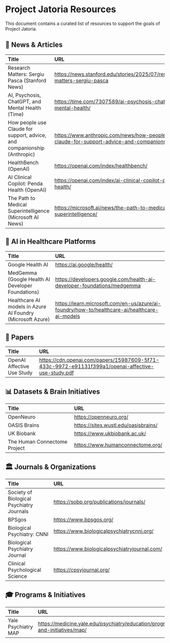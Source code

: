 # Project Jatoria Resources

This document contains a curated list of resources to support the goals of Project Jatoria.

## 📰 News & Articles

| Title | URL |
| :--- | :--- |
| Research Matters: Sergiu Pasca (Stanford News) | https://news.stanford.edu/stories/2025/07/research-matters-sergiu-pasca |
| AI, Psychosis, ChatGPT, and Mental Health (Time) | https://time.com/7307589/ai-psychosis-chatgpt-mental-health/ |
| How people use Claude for support, advice, and companionship (Anthropic) | https://www.anthropic.com/news/how-people-use-claude-for-support-advice-and-companionship |
| HealthBench (OpenAI) | https://openai.com/index/healthbench/ |
| AI Clinical Copilot: Penda Health (OpenAI) | https://openai.com/index/ai-clinical-copilot-penda-health/ |
| The Path to Medical Superintelligence (Microsoft AI News) | https://microsoft.ai/news/the-path-to-medical-superintelligence/ |

## 🤖 AI in Healthcare Platforms

| Title | URL |
| :--- | :--- |
| Google Health AI | https://ai.google/health/ |
| MedGemma (Google Health AI Developer Foundations) | https://developers.google.com/health-ai-developer-foundations/medgemma |
| Healthcare AI models in Azure AI Foundry (Microsoft Azure) | https://learn.microsoft.com/en-us/azure/ai-foundry/how-to/healthcare-ai/healthcare-ai-models |

## 📄 Papers

| Title | URL |
| :--- | :--- |
| OpenAI Affective Use Study | https://cdn.openai.com/papers/15987609-5f71-433c-9972-e91131f399a1/openai-affective-use-study.pdf |

## 📊 Datasets & Brain Initiatives

| Title | URL |
| :--- | :--- |
| OpenNeuro | https://openneuro.org/ |
| OASIS Brains | https://sites.wustl.edu/oasisbrains/ |
| UK Biobank | https://www.ukbiobank.ac.uk/ |
| The Human Connectome Project | https://www.humanconnectome.org/ |

## 🏛️ Journals & Organizations

| Title | URL |
| :--- | :--- |
| Society of Biological Psychiatry Journals | https://sobp.org/publications/journals/ |
| BPSgos | https://www.bpsgos.org/ |
| Biological Psychiatry: CNNI | https://www.biologicalpsychiatrycnni.org/ |
| Biological Psychiatry Journal | https://www.biologicalpsychiatryjournal.com/ |
| Clinical Psychological Science | https://cpsyjournal.org/ |

## 🎓 Programs & Initiatives

| Title | URL |
| :--- | :--- |
| Yale Psychiatry MAP | https://medicine.yale.edu/psychiatry/education/programs-and-initiatives/map/ |

